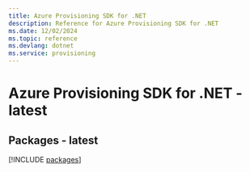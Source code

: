 ```yaml
---
title: Azure Provisioning SDK for .NET
description: Reference for Azure Provisioning SDK for .NET
ms.date: 12/02/2024
ms.topic: reference
ms.devlang: dotnet
ms.service: provisioning
---
```

# Azure Provisioning SDK for .NET - latest
## Packages - latest
[!INCLUDE [packages](provisioning-index.md)]